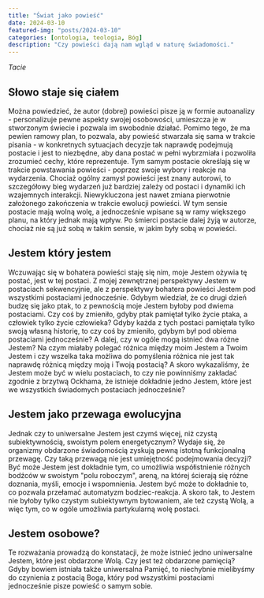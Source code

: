 ```yaml
---
title: "Świat jako powieść"
date: 2024-03-10
featured-img: "posts/2024-03-10"
categories: [ontologia, teologia, Bóg]
description: "Czy powieści dają nam wgląd w naturę świadomości."
---
```


*Tacie*

## Słowo staje się ciałem

Można powiedzieć, że autor (dobrej) powieści pisze ją w formie autoanalizy - personalizuje pewne aspekty swojej osobowości, umieszcza je w stworzonym świecie i pozwala im swobodnie działać. Pomimo tego, że ma pewien ramowy plan, to pozwala, aby powieść stwarzała się sama w trakcie pisania - w konkretnych sytuacjach decyzje tak naprawdę podejmują postacie i jest to niezbędne, aby dana postać w pełni wybrzmiała i pozwoliła zrozumieć cechy, które reprezentuje. Tym samym postacie określają się w trakcie powstawania powieści - poprzez swoje wybory i reakcje na wydarzenia. Chociaż ogólny zamysł powieści jest znany autorowi, to szczegółowy bieg wydarzeń już bardziej zależy od postaci i dynamiki ich wzajemnych interakcji. Niewykluczona jest nawet zmiana pierwotnie założonego zakończenia w trakcie ewolucji powieści. W tym sensie postacie mają wolną wolę, a jednocześnie wpisane są w ramy większego planu, na który jednak mają wpływ. Po śmierci postacie dalej żyją w autorze, chociaż nie są już sobą w takim sensie, w jakim były sobą w powieści.

## Jestem który jestem

Wczuwając się w bohatera powieści staję się nim, moje Jestem ożywia tę postać, jest w tej postaci. Z mojej zewnętrznej perspektywy Jestem w postaciach sekwencyjnie, ale z perspektywy bohatera powieści Jestem pod wszystkimi postaciami jednocześnie. Gdybym wiedział, że co drugi dzień budzę się jako ptak, to z pewnością moje Jestem byłoby pod dwiema postaciami. Czy coś by zmieniło, gdyby ptak pamiętał tylko życie ptaka, a człowiek tylko życie człowieka? Gdyby każda z tych postaci pamiętała tylko swoją własną historię, to czy coś by zmieniło, gdybym był pod obiema postaciami jednocześnie? A dalej, czy w ogóle mogą istnieć dwa różne Jestem? Na czym miałaby polegać różnica między moim Jestem a Twoim Jestem i czy wszelka taka możliwa do pomyślenia różnica nie jest tak naprawdę różnicą między moją i Twoją postacią? A skoro wykazaliśmy, że Jestem może być w wielu postaciach, to czy nie powinniśmy zakładać zgodnie z brzytwą Ockhama, że istnieje dokładnie jedno Jestem, które jest we wszystkich świadomych postaciach jednocześnie?

## Jestem jako przewaga ewolucyjna

Jednak czy to uniwersalne Jestem jest czymś więcej, niż czystą subiektywnością, swoistym polem energetycznym? Wydaje się, że organizmy obdarzone świadomością zyskują pewną istotną funkcjonalną przewagę. Czy taką przewagą nie jest umiejętność podejmowania decyzji? Być może Jestem jest dokładnie tym, co umożliwia współistnienie różnych bodźców w swoistym "polu roboczym", areną, na której ścierają się różne doznania, myśli, emocje i wspomnienia. Jestem być może to dokładnie to, co pozwala przełamać automatyzm bodziec-reakcja. A skoro tak, to Jestem nie byłoby tylko czystym subiektywnym bytowaniem, ale też czystą Wolą, a więc tym, co w ogóle umożliwia partykularną wolę postaci.

## Jestem osobowe?

Te rozważania prowadzą do konstatacji, że może istnieć jedno uniwersalne Jestem, które jest obdarzone Wolą. Czy jest też obdarzone pamięcią? Gdyby bowiem istniała także uniwersalna Pamięć, to niechybnie mielibyśmy do czynienia z postacią Boga, który pod wszystkimi postaciami jednocześnie pisze powieść o samym sobie.